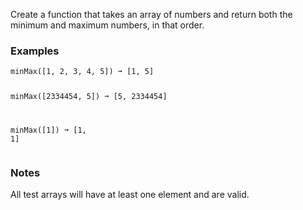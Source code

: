 <div><p><span>Create a function that takes an array of numbers and return both the minimum and maximum numbers, in that order.</span></p><h3><span>Examples</span></h3><pre><code>minMax([1, 2, 3, 4, 5]) ➞ [1, 5]

minMax([2334454, 5]) ➞ [5, 2334454]

minMax([1]) ➞ [1, 1]</code></pre><h3><span>Notes</span></h3><p><span>All test arrays will have at least one element and are valid.</span></p></div>